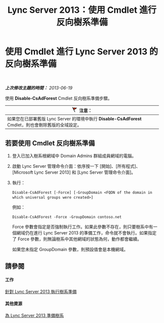 ﻿---
title: Lync Server 2013：使用 Cmdlet 進行反向樹系準備
TOCTitle: 使用 Cmdlet 進行反向樹系準備
ms:assetid: f48c7eb3-ccb0-48e6-ac79-ab7c7062b9d3
ms:mtpsurl: https://technet.microsoft.com/zh-tw/library/Gg413024(v=OCS.15)
ms:contentKeyID: 49292816
ms.date: 08/24/2015
mtps_version: v=OCS.15
ms.translationtype: HT
---

# 使用 Cmdlet 進行 Lync Server 2013 的反向樹系準備

 

_**上次修改主題的時間：** 2013-06-19_

使用 **Disable-CsAdForest** Cmdlet 反向樹系準備步驟。

<table>
<thead>
<tr class="header">
<th><img src="images/JJ205186.Caution(OCS.15).gif" title="Caution" alt="Caution" />注意：</th>
</tr>
</thead>
<tbody>
<tr class="odd">
<td>如果您在已部署舊版 Lync Server 的環境中執行 <strong>Disable-CsAdForest</strong> Cmdlet，則也會刪除舊版的全域設定。</td>
</tr>
</tbody>
</table>


## 若要使用 Cmdlet 反向樹系準備

1.  登入已加入樹系根網域中 Domain Admins 群組成員網域的電腦。

2.  啟動 Lync Server 管理命令介面：依序按一下 \[開始\]、\[所有程式\]、\[Microsoft Lync Server 2013\] 和 \[Lync Server 管理命令介面\]。

3.  執行：
    
        Disable-CsAdForest [-Force] [-GroupDomain <FQDN of the domain in which universal groups were created>]
    
    例如：
    
        Disable-CsAdForest -Force -GroupDomain contoso.net
    
    Force 參數會指定是否強制執行工作。如果此參數不存在，則只要樹系中有一個網域仍在進行 Lync Server 2013 的準備工作，命令就不會執行。如果指定了 Force 參數，則無論樹系中其他網域的狀態為何，動作都會繼續。
    
    如果您未指定 GroupDomain 參數，則預設值會是本機網域。

## 請參閱

#### 工作

[針對 Lync Server 2013 執行樹系準備](lync-server-2013-running-forest-preparation.md)  

#### 其他資源

[為 Lync Server 2013 準備樹系](lync-server-2013-preparing-the-forest.md)

